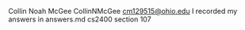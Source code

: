 Collin Noah McGee
CollinNMcGee
cm129515@ohio.edu
I recorded my answers in answers.md
cs2400 section 107
